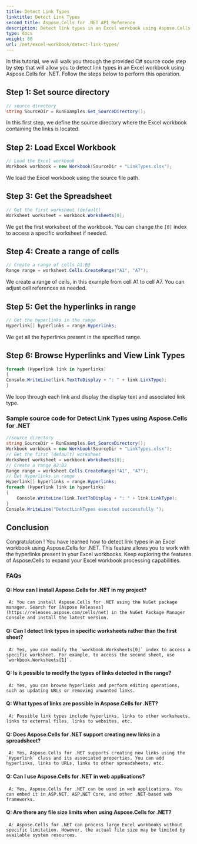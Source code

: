 ```yaml
---
title: Detect Link Types
linktitle: Detect Link Types
second_title: Aspose.Cells for .NET API Reference
description: Detect link types in an Excel workbook using Aspose.Cells for .NET.
type: docs
weight: 80
url: /net/excel-workbook/detect-link-types/
---
```

In this tutorial, we will walk you through the provided C# source code step by step that will allow you to detect link types in an Excel workbook using Aspose.Cells for .NET. Follow the steps below to perform this operation.

## Step 1: Set source directory

```csharp
// source directory
string SourceDir = RunExamples.Get_SourceDirectory();
```

In this first step, we define the source directory where the Excel workbook containing the links is located.

## Step 2: Load Excel Workbook

```csharp
// Load the Excel workbook
Workbook workbook = new Workbook(SourceDir + "LinkTypes.xlsx");
```

We load the Excel workbook using the source file path.

## Step 3: Get the Spreadsheet

```csharp
// Get the first worksheet (default)
Worksheet worksheet = workbook.Worksheets[0];
```

We get the first worksheet of the workbook. You can change the `[0]` index to access a specific worksheet if needed.

## Step 4: Create a range of cells

```csharp
// Create a range of cells A1:B3
Range range = worksheet.Cells.CreateRange("A1", "A7");
```

We create a range of cells, in this example from cell A1 to cell A7. You can adjust cell references as needed.

## Step 5: Get the hyperlinks in range

```csharp
// Get the hyperlinks in the range
Hyperlink[] hyperlinks = range.Hyperlinks;
```

We get all the hyperlinks present in the specified range.

## Step 6: Browse Hyperlinks and View Link Types

```csharp
foreach (Hyperlink link in hyperlinks)
{
Console.WriteLine(link.TextToDisplay + ": " + link.LinkType);
}
```

We loop through each link and display the display text and associated link type.

### Sample source code for Detect Link Types using Aspose.Cells for .NET 
```csharp
//source directory
string SourceDir = RunExamples.Get_SourceDirectory();
Workbook workbook = new Workbook(SourceDir + "LinkTypes.xlsx");
// Get the first (default) worksheet
Worksheet worksheet = workbook.Worksheets[0];
// Create a range A2:B3
Range range = worksheet.Cells.CreateRange("A1", "A7");
// Get Hyperlinks in range
Hyperlink[] hyperlinks = range.Hyperlinks;
foreach (Hyperlink link in hyperlinks)
{
	Console.WriteLine(link.TextToDisplay + ": " + link.LinkType);
}
Console.WriteLine("DetectLinkTypes executed successfully.");
```

## Conclusion

Congratulation ! You have learned how to detect link types in an Excel workbook using Aspose.Cells for .NET. This feature allows you to work with the hyperlinks present in your Excel workbooks. Keep exploring the features of Aspose.Cells to expand your Excel workbook processing capabilities.

### FAQs

#### Q: How can I install Aspose.Cells for .NET in my project?

	 A: You can install Aspose.Cells for .NET using the NuGet package manager. Search for [Aspose Releases](https://releases.aspose.com/cells/net) in the NuGet Package Manager Console and install the latest version.

#### Q: Can I detect link types in specific worksheets rather than the first sheet?

	 A: Yes, you can modify the `workbook.Worksheets[0]` index to access a specific worksheet. For example, to access the second sheet, use `workbook.Worksheets[1]`.

#### Q: Is it possible to modify the types of links detected in the range?

	 A: Yes, you can browse hyperlinks and perform editing operations, such as updating URLs or removing unwanted links.

#### Q: What types of links are possible in Aspose.Cells for .NET?

	 A: Possible link types include hyperlinks, links to other worksheets, links to external files, links to websites, etc.

#### Q: Does Aspose.Cells for .NET support creating new links in a spreadsheet?

	 A: Yes, Aspose.Cells for .NET supports creating new links using the `Hyperlink` class and its associated properties. You can add hyperlinks, links to URLs, links to other spreadsheets, etc.

#### Q: Can I use Aspose.Cells for .NET in web applications?

	 A: Yes, Aspose.Cells for .NET can be used in web applications. You can embed it in ASP.NET, ASP.NET Core, and other .NET-based web frameworks.

#### Q: Are there any file size limits when using Aspose.Cells for .NET?

	 A: Aspose.Cells for .NET can process large Excel workbooks without specific limitation. However, the actual file size may be limited by available system resources.
